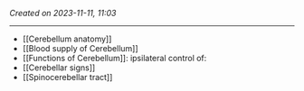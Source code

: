 *Created on 2023-11-11, 11:03* 

---
- [[Cerebellum anatomy]] 
- [[Blood supply of Cerebellum]]
- [[Functions of Cerebellum]]: ipsilateral control of: 
- [[Cerebellar signs]] 
- [[Spinocerebellar tract]] 


